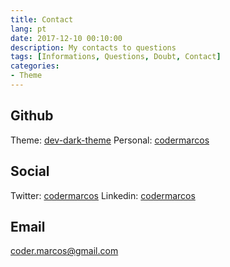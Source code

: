 ```yaml
---
title: Contact
lang: pt
date: 2017-12-10 00:10:00
description: My contacts to questions
tags: [Informations, Questions, Doubt, Contact]
categories:
- Theme
---
```

## Github 
Theme: [dev-dark-theme](https://github.com/codermarcos/dev-dark-theme)
Personal: [codermarcos](https://github.com/codermarcos)

## Social 
Twitter: [codermarcos](https://twitter.com/codermarcos)
Linkedin: [codermarcos](https://br.linkedin.com/in/codermarcos)


## Email
[coder.marcos@gmail.com](mailto:coder.marcos@gmail.com)
 